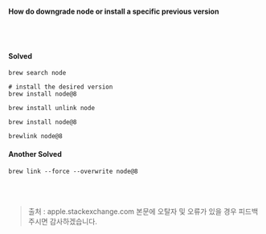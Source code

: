 #### How do downgrade node or install a specific previous version
<br><br>
#### Solved

```commandline
brew search node

# install the desired version
brew install node@8

brew install unlink node

brew install node@8

brewlink node@8
```

#### Another Solved 
```commandline
brew link --force --overwrite node@8
```
<br><br>
> 출처 : apple.stackexchange.com
> 본문에 오탈자 및 오류가 있을 경우 피드백 주시면 감사하겠습니다.